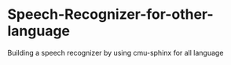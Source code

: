# Speech-Recognizer-for-other-language
Building a speech recognizer by using cmu-sphinx for all language
